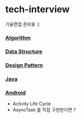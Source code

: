 # tech-interview
기술면접 준비용 :)

### [Algorithm](https://github.com/babjo/tech-interview/blob/master/algorithm.md)

### [Data Structure](https://github.com/babjo/tech-interview/blob/master/data_structure.md)
 
### [Design Pattern](https://github.com/babjo/tech-interview/blob/master/design_pattern.md)

### [Java](https://github.com/babjo/tech-interview/blob/master/java.md)

### [Android](https://github.com/babjo/tech-interview/blob/master/android.md)
- Activity Life Cycle
- AsyncTask 를 직접 구현한다면 ?
